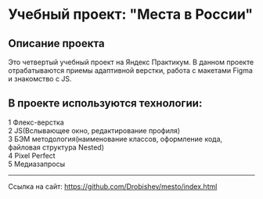 # Учебный проект: "Места в России" 
## Описание проекта  
Это четвертый учебный проект на Яндекс Практикум. В данном проекте отрабатываются приемы адаптивной верстки, 
 работа с макетами Figma и знакомство с JS.  
## В проекте используются технологии:  
1 Флекс-верстка  
2 JS(Вслывающее окно, редактирование профиля)  
3 БЭМ методология(наименование классов, оформление кода, файловая структура Nested)  
4 Pixel Perfect  
5 Медиазапросы

_____________________________________________________________________________________
Ссылка на сайт: https://github.com/Drobishev/mesto/index.html
